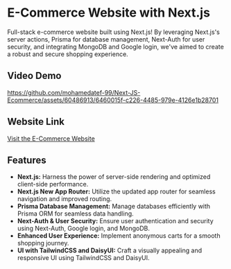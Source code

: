 # E-Commerce Website with Next.js

Full-stack e-commerce website built using Next.js! By leveraging Next.js's server actions, Prisma for database management, Next-Auth for user security, and integrating MongoDB and Google login, we've aimed to create a robust and secure shopping experience.

## Video Demo



https://github.com/mohamedatef-99/Next-JS-Ecommerce/assets/60486913/6460015f-c226-4485-979e-4126e1b28701


## Website Link

[Visit the E-Commerce Website](https://nextjs-ecommerce-ma.netlify.app/)

## Features

- **Next.js:** Harness the power of server-side rendering and optimized client-side performance.
- **Next.js New App Router:** Utilize the updated app router for seamless navigation and improved routing.
- **Prisma Database Management:** Manage databases efficiently with Prisma ORM for seamless data handling.
- **Next-Auth & User Security:** Ensure user authentication and security using Next-Auth, Google login, and MongoDB.
- **Enhanced User Experience:** Implement anonymous carts for a smooth shopping journey.
- **UI with TailwindCSS and DaisyUI:** Craft a visually appealing and responsive UI using TailwindCSS and DaisyUI.

